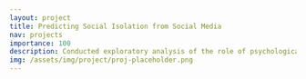 ```yaml
---
layout: project
title: Predicting Social Isolation from Social Media
nav: projects
importance: 100
description: Conducted exploratory analysis of the role of psychological measures of social isolation in mediating social mediausage among college students
img: /assets/img/project/proj-placeholder.png
---
```


<!-- <div class="col mt-4 p-0">
  NMT systems typically consist of two main components: the encoder and the decoder. The encoder takes as input the source language sentence and generates some latent representation for it (e.g., a fixed-size vector). The decoder then takes that latent representation as input and generates a sentence in the target language. The sentence generation is often done in an autoregressive manner (i.e., words are generated one-by-one in a left-to-right manner).
</div>

<h3 class="title mt-4 p-0 text-left">Multilingual Machine Translation</h3> -->